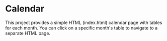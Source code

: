 # Calendar

This project provides a simple HTML (index.html) calendar page with tables for each month. You can click on a specific month's table to navigate to a separate HTML page.